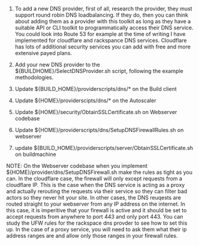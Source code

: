 1) To add a new DNS provider, first of all, research the provider, they must support round robin DNS loadbalancing. If they do, then you can think about adding them as a provider with this toolkit as long as they have a suitable API or CLI toolkit to programmatically access their DNS service. You could look into Route 53 for example at the time of writing I have implemented for cloudflare and rackspance DNS services. Cloudflare has lots of additional security services you can add with free and more extensive payed plans. 

2) Add your new DNS provider to the ${BUILDHOME}/SelectDNSProvider.sh script, following the example methodologies.

3) Update ${BUILD_HOME}/providerscripts/dns/* on the Build client

4) Update ${HOME}/providerscipts/dns/* on the Autoscaler

5) Update ${HOME}/security/ObtainSSLCertificate.sh on Webserver codebase

6) Update ${HOME}/providerscripts/dns/SetupDNSFirewallRules.sh on webserver

7) update ${BUILD_HOME}/providerscripts/server/ObtainSSLCertificate.sh on buildmachine


NOTE: On the Webserver codebase when you implement ${HOME}/provider/dns/SetupDNSFirewall.sh make the rules as tight as you can. In the cloudflare case, the firewall will only except requests from  a cloudflare IP. This is the case when the DNS service is acting as a proxy and actually rerouting the requests via their service so they can filter bad actors so they never hit your site. In other cases, the DNS reuqests are routed straight to your webserver from any IP address on the internet. In this case, it is imperitive that your firewall is active and it should be set to accept requests from anywhere to port 443 and only port 443. You can study the UFW rules for the rackspace dns provder to see how to set this up. In the case of a proxy service, you will need to ask them what their ip address ranges are and allow only those ranges in your firewall rules.


